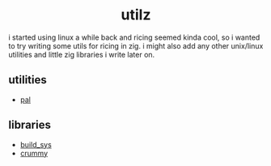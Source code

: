 <h1 align="center">utilz</h1>

i started using linux a while back and ricing seemed kinda cool, so i wanted to try writing some utils for ricing in zig. i might also add any other unix/linux utilities and little zig libraries i write later on.

## utilities
- [pal](pal/README.md)

## libraries
- [build_sys](build/README.md)
- [crummy](crummy/README.md)
